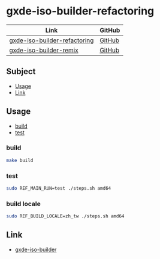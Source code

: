 

# gxde-iso-builder-refactoring

| Link | GitHub |
| ---- | ------ |
| [gxde-iso-builder-refactoring](https://samwhelp.github.io/gxde-iso-builder-refactoring/) | [GitHub](https://github.com/samwhelp/gxde-iso-builder-refactoring) |
| [gxde-iso-builder-remix](https://samwhelp.github.io/gxde-iso-builder-remix/) | [GitHub](https://github.com/samwhelp/gxde-iso-builder-remix) |




## Subject

* [Usage](#usage)
* [Link](#link)




## Usage

* [build](#build)
* [test](#test)




### build

``` sh
make build
```


### test

``` sh
sudo REF_MAIN_RUN=test ./steps.sh amd64
```



### build locale

``` sh
sudo REF_BUILD_LOCALE=zh_tw ./steps.sh amd64
```




## Link

* [gxde-iso-builder](https://github.com/GXDE-OS/gxde-iso-builder)
